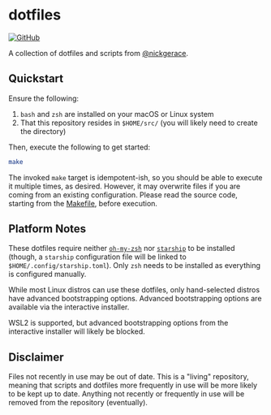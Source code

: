 # dotfiles

[![GitHub](https://img.shields.io/github/license/nickgerace/dotfiles?style=flat-square)](./LICENSE)

A collection of dotfiles and scripts from [@nickgerace](https://github.com/nickgerace).

## Quickstart

Ensure the following:

1. `bash` and `zsh` are installed on your macOS or Linux system
1. That this repository resides in `$HOME/src/` (you will likely need to create the directory)

Then, execute the following to get started:

```bash
make
```

The invoked `make` target is idempotent-ish, so you should be able to execute it multiple times, as desired.
However, it may overwrite files if you are coming from an existing configuration.
Please read the source code, starting from the [Makefile](./Makefile), before execution.

## Platform Notes

These dotfiles require neither [`oh-my-zsh`](https://ohmyz.sh/) nor [`starship`](https://starship.rs/) to be installed (though, a  `starship` configuration file will be linked to `$HOME/.config/starship.toml`).
Only `zsh` needs to be installed as everything is configured manually.

While most Linux distros can use these dotfiles, only hand-selected distros have advanced bootstrapping options.
Advanced bootstrapping options are available via the interactive installer.

WSL2 is supported, but advanced bootstrapping options from the interactive installer will likely be blocked.

## Disclaimer

Files not recently in use may be out of date.
This is a "living" repository, meaning that scripts and dotfiles more frequently in use will be more likely to be kept up to date.
Anything not recently or frequently in use will be removed from the repository (eventually).

